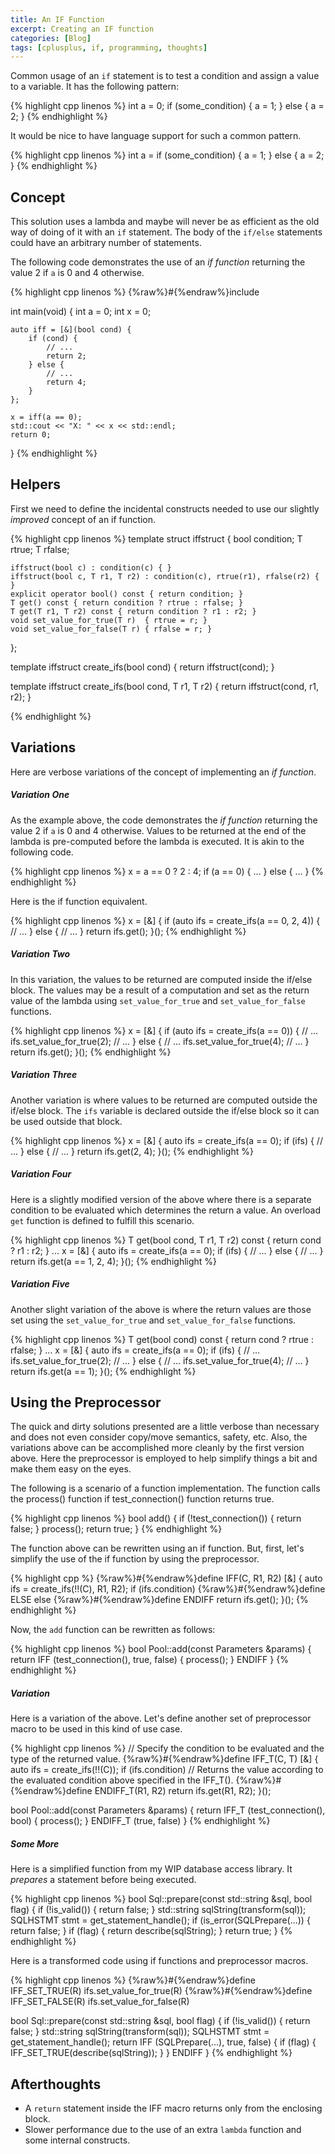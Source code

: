 ```yaml
---
title: An IF Function
excerpt: Creating an IF function
categories: [Blog]
tags: [cplusplus, if, programming, thoughts]
---
```


Common usage of an `if` statement is to test a condition and assign a value to a variable.
It has the following pattern:

{% highlight cpp linenos %}
int a = 0;
if (some_condition) {
    a = 1;
} else {
    a = 2;
}
{% endhighlight %}

It would be nice to have language support for such a common pattern.

{% highlight cpp linenos %}
int a = if (some_condition) {
    a = 1;
} else {
    a = 2;
}
{% endhighlight %}

## Concept

This solution uses a lambda and maybe will never be as efficient as the old way of doing of it with an `if` statement.
The body of the `if/else` statements could have an arbitrary number of statements.

The following code demonstrates the use of an _if function_ returning the value 2 if `a` is 0 and 4 otherwise.

{% highlight cpp linenos %}
{%raw%}#{%endraw%}include <iostream>

int main(void) {
    int a = 0;
    int x = 0;
    
    auto iff = [&](bool cond) {
        if (cond) {
            // ...
            return 2;
        } else {
            // ...
            return 4;
        }
    };

    x = iff(a == 0);
    std::cout << "X: " << x << std::endl;
    return 0;
}
{% endhighlight %}

## Helpers

First we need to define the incidental constructs needed to use our slightly _improved_ concept of an if function.

{% highlight cpp linenos %}
template<typename T>
struct iffstruct {
    bool condition;
    T rtrue;
    T rfalse;
    
    iffstruct(bool c) : condition(c) { }
    iffstruct(bool c, T r1, T r2) : condition(c), rtrue(r1), rfalse(r2) { }
    explicit operator bool() const { return condition; }
    T get() const { return condition ? rtrue : rfalse; }
    T get(T r1, T r2) const { return condition ? r1 : r2; }
    void set_value_for_true(T r)  { rtrue = r; }
    void set_value_for_false(T r) { rfalse = r; }
};

template <typename T>
iffstruct<T> create_ifs(bool cond) { return iffstruct<T>(cond); }

template <typename T>
iffstruct<T> create_ifs(bool cond, T r1, T r2) { return iffstruct<T>(cond, r1, r2); }

{% endhighlight %}

## Variations

Here are verbose variations of the concept of implementing an _if function_.

##### Variation One

As the example above, the code demonstrates the _if function_ returning the value 2 if `a` is 0 and 4 otherwise.
Values to be returned at the end of the lambda is pre-computed before the lambda is executed.
It is akin to the following code.

{% highlight cpp linenos %}
x = a == 0 ? 2 : 4;
if (a == 0) {
    ...
} else {
    ...
}
{% endhighlight %}

Here is the if function equivalent.

{% highlight cpp linenos %}
x = [&] { 
    if (auto ifs = create_ifs(a == 0, 2, 4)) {
        // ...
    } else {
        // ...
    }
    return ifs.get();
}();
{% endhighlight %}

##### Variation Two

In this variation, the values to be returned are computed inside the if/else block.
The values may be a result of a computation and set as the return value of the lambda using `set_value_for_true` and `set_value_for_false` functions.

{% highlight cpp linenos %}
x = [&] {
    if (auto ifs = create_ifs<int>(a == 0)) {
        // ...
        ifs.set_value_for_true(2);
        // ...
    } else {
        // ...
        ifs.set_value_for_true(4);
        // ...
    }
    return ifs.get();
}();
{% endhighlight %}

##### Variation Three

Another variation is where values to be returned are computed outside the if/else block.
The `ifs` variable is declared outside the if/else block so it can be used outside that block.

{% highlight cpp linenos %}
x = [&] {
    auto ifs = create_ifs<int>(a == 0);
    if (ifs) {
        // ...
    } else {
        // ...
    } return ifs.get(2, 4);
}();
{% endhighlight %}

##### Variation Four

Here is a slightly modified version of the above where there is a separate condition to be evaluated which determines the return a value.
An overload `get` function is defined to fulfill this scenario.

{% highlight cpp linenos %}
T get(bool cond, T r1, T r2) const { return cond ? r1 : r2; }
...
x = [&] {
    auto ifs = create_ifs<int>(a == 0);
    if (ifs) {
        // ...
    } else {
        // ...
    }
    return ifs.get(a == 1, 2, 4);
}();
{% endhighlight %}

##### Variation Five

Another slight variation of the above is where the return values are those set using the `set_value_for_true` and `set_value_for_false` functions.

{% highlight cpp linenos %}
T get(bool cond) const { return cond ? rtrue : rfalse; }
...
x = [&] {
    auto ifs = create_ifs<int>(a == 0);
    if (ifs) {
        // ...
        ifs.set_value_for_true(2);
        // ...
    } else {
        // ...
        ifs.set_value_for_true(4);
        // ...
    }
    return ifs.get(a == 1);
}();
{% endhighlight %}

## Using the Preprocessor

The quick and dirty solutions presented are a little verbose than necessary and does not even consider copy/move semantics, safety, etc.
Also, the variations above can be accomplished more cleanly by the first version above.
Here the preprocessor is employed to help simplify things a bit and make them easy on the eyes.

The following is a scenario of a function implementation.
The function calls the process() function if test_connection() function returns true.

{% highlight cpp linenos %}
bool add() {
    if (!test_connection()) {
        return false;
    }
    process();
    return true;
}
{% endhighlight %}

The function above can be rewritten using an if function.
But, first, let's simplify the use of the if function by using the preprocessor.

{% highlight cpp %}
{%raw%}#{%endraw%}define IFF(C, R1, R2)   [&] { auto ifs = create_ifs(!!(C), R1, R2); if (ifs.condition)
{%raw%}#{%endraw%}define ELSE             else
{%raw%}#{%endraw%}define ENDIFF           return ifs.get(); }();
{% endhighlight %}

Now, the `add` function can be rewritten as follows:

{% highlight cpp linenos %}
bool Pool::add(const Parameters &params) {
    return IFF (test_connection(), true, false) {
        process();
    } ENDIFF
}
{% endhighlight %}

##### Variation

Here is a variation of the above.
Let's define another set of preprocessor macro to be used in this kind of use case.

{% highlight cpp linenos %}
// Specify the condition to be evaluated and the type of the returned value.
{%raw%}#{%endraw%}define IFF_T(C, T)      [&] { auto ifs = create_ifs<T>(!!(C)); if (ifs.condition)
// Returns the value according to the evaluated condition above specified in the IFF_T().
{%raw%}#{%endraw%}define ENDIFF_T(R1, R2) return ifs.get(R1, R2); }();

bool Pool::add(const Parameters &params) {
    return IFF_T (test_connection(), bool) {
        process();
    } ENDIFF_T (true, false)
}
{% endhighlight %}

##### Some More

Here is a simplified function from my WIP database access library.
It _prepares_ a statement before being executed.

{% highlight cpp linenos %}
bool Sql::prepare(const std::string &sql, bool flag) {
    if (!is_valid()) {
        return false;
    }
    std::string sqlString(transform(sql));
    SQLHSTMT stmt = get_statement_handle();
    if (is_error(SQLPrepare(...)) {
        return false;
    }
    if (flag) {
        return describe(sqlString);
    }
    return true;
}
{% endhighlight %}

Here is a transformed code using if functions and preprocessor macros.

{% highlight cpp linenos %}
{%raw%}#{%endraw%}define IFF_SET_TRUE(R)  ifs.set_value_for_true(R)
{%raw%}#{%endraw%}define IFF_SET_FALSE(R) ifs.set_value_for_false(R)

bool Sql::prepare(const std::string &sql, bool flag) {
    if (!is_valid()) {
        return false;
    }
    std::string sqlString(transform(sql));
    SQLHSTMT stmt = get_statement_handle();
    return IFF (SQLPrepare(...), true, false) {
        if (flag) {
            IFF_SET_TRUE(describe(sqlString));
        }
    } ENDIFF
}
{% endhighlight %}

## Afterthoughts

* A `return` statement inside the IFF macro returns only from the enclosing block.
* Slower performance due to the use of an extra `lambda` function and some internal constructs.